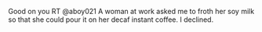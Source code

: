 <!--
id: 1035326608
link: http://kevinisom.info/post/1035326608/good-on-you-rt-aboy021-a-woman-at-work-asked-me
slug: good-on-you-rt-aboy021-a-woman-at-work-asked-me
date: Mon Aug 30 2010 17:53:34 GMT+1200 (NZST)
raw: {"blog_name":"kevinisom","id":1035326608,"post_url":"http://kevinisom.info/post/1035326608/good-on-you-rt-aboy021-a-woman-at-work-asked-me","slug":"good-on-you-rt-aboy021-a-woman-at-work-asked-me","type":"text","date":"2010-08-30 05:53:34 GMT","timestamp":1283147614,"state":"published","format":"html","reblog_key":"Omf0YcOv","tags":[],"short_url":"http://tmblr.co/Zw68YyzjTIG","highlighted":[],"feed_item":"http://twitter.com/kev_nz/statuses/22490394359","from_feed_id":"650289","note_count":0,"title":null,"body":"<p>Good on you RT @aboy021&#160;A woman at work asked me to froth her soy milk so that she could pour it on her decaf instant coffee. I declined.</p>"}
publish: 2010-08-030
tags: 
title: null
-->


Good on you RT @aboy021 A woman at work asked me to froth her soy milk
so that she could pour it on her decaf instant coffee. I declined.


